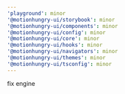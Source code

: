 ```yaml
---
'playground': minor
'@motionhungry-ui/storybook': minor
'@motionhungry-ui/components': minor
'@motionhungry-ui/config': minor
'@motionhungry-ui/core': minor
'@motionhungry-ui/hooks': minor
'@motionhungry-ui/navigators': minor
'@motionhungry-ui/themes': minor
'@motionhungry-ui/tsconfig': minor
---
```


fix engine
